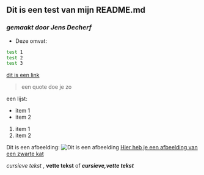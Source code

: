 ## Dit is een test van mijn README.md
### _gemaakt door Jens Decherf_
- Deze omvat: 
```sh
test 1
test 2
test 3
```
[dit is een link]
>een quote doe je zo

een lijst:
* item 1
* item 2
1. item 1
2. item 2

Dit is een afbeelding:
![Dit is een afbeelding](https://upload.wikimedia.org/wikipedia/commons/5/56/Tiger.50.jpg)
[Hier heb je een afbeelding van een zwarte kat][Black]

_cursieve tekst_ , **vette tekst** of **_cursieve,vette tekst_**

[Black]: https://upload.wikimedia.org/wikipedia/commons/a/a3/81_INF_DIV_SSI.jpg
[dit is een link]: www.github.com






